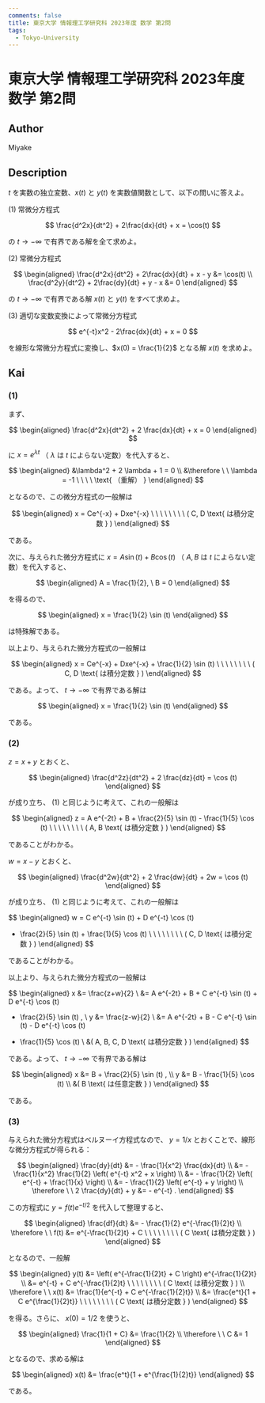 ```yaml
---
comments: false
title: 東京大学 情報理工学研究科 2023年度 数学 第2問
tags:
  - Tokyo-University
---
```

# 東京大学 情報理工学研究科 2023年度 数学 第2問

## **Author**
Miyake

## **Description**
$t$ を実数の独立変数、$x(t)$ と $y(t)$ を実数値関数として、以下の問いに答えよ。

(1) 常微分方程式

$$
\frac{d^2x}{dt^2} + 2\frac{dx}{dt} + x = \cos(t)
$$

の $t \to -\infty$ で有界である解を全て求めよ。

(2) 常微分方程式

$$
\begin{aligned}
\frac{d^2x}{dt^2} + 2\frac{dx}{dt} + x - y &= \cos(t) \\
\frac{d^2y}{dt^2} + 2\frac{dy}{dt} + y - x &= 0
\end{aligned}
$$

の $t \to -\infty$ で有界である解 $x(t)$ と $y(t)$ をすべて求めよ。

(3) 適切な変数変換によって常微分方程式

$$
e^{-t}x^2 - 2\frac{dx}{dt} + x = 0
$$

を線形な常微分方程式に変換し、$x(0) = \frac{1}{2}$ となる解 $x(t)$ を求めよ。


## **Kai**
### (1)
まず、

$$
\begin{aligned}
\frac{d^2x}{dt^2} + 2 \frac{dx}{dt} + x = 0
\end{aligned}
$$

に $x=e^{\lambda t}$ （ $\lambda$ は $t$ によらない定数）を代入すると、

$$
\begin{aligned}
&\lambda^2 + 2 \lambda + 1 = 0
\\
&\therefore \ \ 
\lambda = -1
\ \ \ \ \text{ （重解） }
\end{aligned}
$$

となるので、この微分方程式の一般解は

$$
\begin{aligned}
x = Ce^{-x} + Dxe^{-x}
\ \ \ \ \ \ \ \ ( C, D \text{ は積分定数 } )
\end{aligned}
$$

である。

次に、与えられた微分方程式に
$x = A \sin (t) + B \cos (t)$ （ $A,B$ は $t$ によらない定数）を代入すると、

$$
\begin{aligned}
A = \frac{1}{2}, \ B = 0
\end{aligned}
$$

を得るので、

$$
\begin{aligned}
x = \frac{1}{2} \sin (t)
\end{aligned}
$$

は特殊解である。

以上より、与えられた微分方程式の一般解は

$$
\begin{aligned}
x = Ce^{-x} + Dxe^{-x} + \frac{1}{2} \sin (t)
\ \ \ \ \ \ \ \ ( C, D \text{ は積分定数 } )
\end{aligned}
$$

である。よって、 $t \to - \infty$ で有界である解は

$$
\begin{aligned}
x = \frac{1}{2} \sin (t)
\end{aligned}
$$

である。

### (2)
$z=x+y$ とおくと、

$$
\begin{aligned}
\frac{d^2z}{dt^2} + 2 \frac{dz}{dt} = \cos (t)
\end{aligned}
$$

が成り立ち、 (1) と同じように考えて、これの一般解は

$$
\begin{aligned}
z = A e^{-2t} + B + \frac{2}{5} \sin (t) - \frac{1}{5} \cos (t)
\ \ \ \ \ \ \ \ ( A, B \text{ は積分定数 } )
\end{aligned}
$$

であることがわかる。

$w=x-y$ とおくと、

$$
\begin{aligned}
\frac{d^2w}{dt^2} + 2 \frac{dw}{dt} + 2w = \cos (t)
\end{aligned}
$$

が成り立ち、 (1) と同じように考えて、これの一般解は

$$
\begin{aligned}
w = C e^{-t} \sin (t) + D e^{-t} \cos (t)
+ \frac{2}{5} \sin (t) + \frac{1}{5} \cos (t)
\ \ \ \ \ \ \ \ ( C, D \text{ は積分定数 } )
\end{aligned}
$$

であることがわかる。

以上より、与えられた微分方程式の一般解は

$$
\begin{aligned}
x
&= \frac{z+w}{2}
\\
&= A e^{-2t} + B + C e^{-t} \sin (t) + D e^{-t} \cos (t)
+ \frac{2}{5} \sin (t)
, \\
y
&= \frac{z-w}{2}
\\
&= A e^{-2t} + B - C e^{-t} \sin (t) - D e^{-t} \cos (t)
- \frac{1}{5} \cos (t)
\\
&( A, B, C, D \text{ は積分定数 } )
\end{aligned}
$$

である。よって、 $t \to - \infty$ で有界である解は

$$
\begin{aligned}
x
&= B + \frac{2}{5} \sin (t)
, \\
y
&= B - \frac{1}{5} \cos (t)
\\
&( B \text{ は任意定数 } )
\end{aligned}
$$

である。

### (3)
与えられた微分方程式はベルヌーイ方程式なので、
$y = 1/x$ とおくことで、線形な微分方程式が得られる：

$$
\begin{aligned}
\frac{dy}{dt}
&= - \frac{1}{x^2} \frac{dx}{dt}
\\
&= - \frac{1}{x^2} \frac{1}{2} \left( e^{-t} x^2 + x \right)
\\
&= - \frac{1}{2} \left( e^{-t} + \frac{1}{x} \right)
\\
&= - \frac{1}{2} \left( e^{-t} + y \right)
\\
\therefore \ \ 
2 \frac{dy}{dt} + y &= - e^{-t}
.
\end{aligned}
$$

この方程式に $y=f(t)e^{-t/2}$ を代入して整理すると、

$$
\begin{aligned}
\frac{df}{dt} &= - \frac{1}{2} e^{-\frac{1}{2}t}
\\
\therefore \ \ 
f(t) &= e^{-\frac{1}{2}t} + C
\ \ \ \ \ \ \ \ ( C \text{ は積分定数 } )
\end{aligned}
$$

となるので、一般解

$$
\begin{aligned}
y(t)
&= \left( e^{-\frac{1}{2}t} + C \right) e^{-\frac{1}{2}t}
\\
&= e^{-t} + C e^{-\frac{1}{2}t}
\ \ \ \ \ \ \ \ ( C \text{ は積分定数 } )
\\
\therefore \ \ 
x(t)
&= \frac{1}{e^{-t} + C e^{-\frac{1}{2}t}}
\\
&= \frac{e^t}{1 + C e^{\frac{1}{2}t}}
\ \ \ \ \ \ \ \ ( C \text{ は積分定数 } )
\end{aligned}
$$

を得る。さらに、 $x(0)=1/2$ を使うと、

$$
\begin{aligned}
\frac{1}{1 + C} &= \frac{1}{2}
\\
\therefore \ \ 
C &= 1
\end{aligned}
$$

となるので、求める解は

$$
\begin{aligned}
x(t)
&= \frac{e^t}{1 + e^{\frac{1}{2}t}}
\end{aligned}
$$

である。